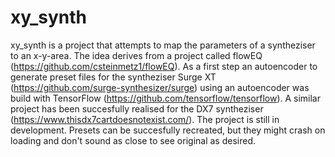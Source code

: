 # xy_synth

xy_synth is a project that attempts to map the parameters of a syntheziser to an x-y-area. The idea derives from a project called flowEQ (https://github.com/csteinmetz1/flowEQ). As a first step an autoencoder to
generate preset files for the syntheziser Surge XT (https://github.com/surge-synthesizer/surge) using an autoencoder was build with TensorFlow (https://github.com/tensorflow/tensorflow). A similar project has been succesfully realised for the DX7 syntheziser (https://www.thisdx7cartdoesnotexist.com/). The project is still in development. Presets can be succesfully recreated, but they might crash on loading and don't sound as close to see original as desired.
